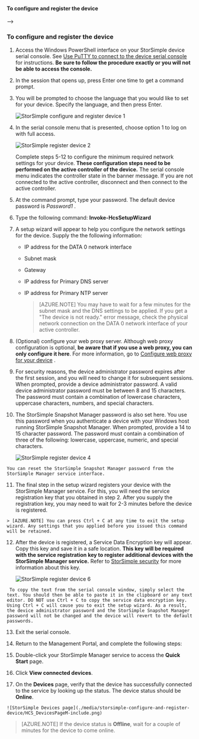 <!-- deleted by customization
<!--author=alkohli last changed: 12/01/15-->


#### To configure and register the device
-->
<!-- keep by customization: begin -->
<properties 
   pageTitle="Configure and register your device"
   description="Explains how to use Windows PowerShell for StorSimple to configure and register your device."
   services="storsimple"
   documentationCenter="NA"
   authors="SharS"
   manager="adinah"
   editor="tysonn" />
<tags
	ms.service="storsimple"
	ms.date="04/01/2015"
	wacn.date=""/>


### To configure and register the device
<!-- keep by customization: end -->

1. Access the Windows PowerShell interface on your StorSimple device serial console. See [Use PuTTY to connect to the device serial console](#use-putty-to-connect-to-the-device-serial-console) for instructions. **Be sure to follow the procedure exactly or you will not be able to access the console.**

2. In the session that opens up, press Enter one time to get a command prompt. 

3. You will be prompted to choose the language that you would like to set for your device. Specify the language, and then press Enter. 

    ![StorSimple configure and register device 1](./media/storsimple-configure-and-register-device/HCS_RegisterYourDevice1-include.png)

4. In the serial console menu that is presented, choose option 1 to log on with full access. 

    ![StorSimple register device 2](./media/storsimple-configure-and-register-device/HCS_RegisterYourDevice2-include.png)
  
     Complete steps 5-12 to configure the minimum required network settings for your device. **These configuration steps need to be performed on the active controller of the device.** The serial console menu indicates the controller state in the banner message. If you are not connected to the active controller, disconnect and then connect to the active controller.

5. At the command prompt, type your password. The default device password is <!-- deleted by customization **Password1** --><!-- keep by customization: begin --> *Password1* <!-- keep by customization: end -->.

<!-- deleted by customization
6. Type the following command:

     `Invoke-HcsSetupWizard` 
-->
<!-- keep by customization: begin -->
6. Type the following command: **Invoke-HcsSetupWizard** 
<!-- keep by customization: end -->

7. A setup wizard will appear to help you configure the network settings for the device. Supply the the following information: 
   - IP address for the DATA 0 network interface
   - Subnet mask
   - Gateway
   - IP address for Primary DNS server
   - IP address for Primary NTP server
   
      > [AZURE.NOTE] You may have to wait for a few minutes for the subnet mask and the DNS settings to be applied. If you get a "The device is not ready." error message, check the physical network connection on the DATA 0 network interface of your active controller.

8. (Optional) configure your web proxy server. Although web proxy configuration is optional, **be aware that if you use a web proxy, you can only configure it here**. For more information, go to [Configure web proxy for your <!-- deleted by customization device](/documentation/articles/storsimple-configure-web-proxy) --><!-- keep by customization: begin --> device](https://msdn.microsoft.com/zh-cn/library/azure/dn764937.aspx) <!-- keep by customization: end -->. <!-- deleted by customization If you run into any issues during this step, refer to troubleshooting guidance for [Errors during web proxy configuration](/documentation/articles/storsimple-troubleshoot-deployment#errors-during-the-optional-web-proxy-settings). -->
 
<!-- deleted by customization

      > [AZURE.NOTE] You can press Ctrl + C at any time to exit the setup wizard. Any settings that you applied before you issued this command will be retained.

-->
9. For security reasons, the device administrator password expires after the first session, and you will need to change it for subsequent sessions. When prompted, provide a device administrator password. A valid device administrator password must be between 8 and 15 characters. The password must contain a combination of lowercase characters, uppercase characters, numbers, and special characters.

10. The StorSimple Snapshot Manager password is also set here. You use this password when you authenticate a device with your Windows host running StorSimple Snapshot Manager. When prompted, provide a 14 to 15 character password. The password must contain a combination of three of the following: lowercase, uppercase, numeric, and special characters. 

    ![StorSimple register device 4](./media/storsimple-configure-and-register-device/HCS_RegisterYourDevice4-include.png)

<!-- deleted by customization
    You can reset the StorSimple Snapshot Manager password from the StorSimple Manager service interface. For detailed steps, go to [Change the StorSimple passwords using the StorSimple Manager serivce](/documentation/articles/storsimple-change-passwords).

	To troubleshoot any issues during this step, refer to troubleshooting guidance for [Errors related to passwords](/documentation/articles/storsimple-troubleshoot-deployment#errors-related-to-device-administrator-and-storsimple-snapshot-manager-passwords).
-->
<!-- keep by customization: begin -->
    You can reset the StorSimple Snapshot Manager password from the StorSimple Manager service interface.
<!-- keep by customization: end -->

11. The final step in the setup wizard registers your device with the StorSimple Manager service. For this, you will need the service registration key that you obtained in step 2. After you supply the registration key, you may need to wait for 2-3 minutes before the device is registered.

<!-- deleted by customization
	To troubleshoot any possible device registration failures, refer to [Errors during device registration](/documentation/articles/storsimple-troubleshoot-deployment#errors-during-device-registration). For detailed troubleshooting, you can also refer to [Step-by-step troubleshooting example](/documentation/articles/storsimple-troubleshoot-deployment#step-by-step-storsimple-troubleshooting-example).

12. After the device is registered, a Service Data Encryption key will appear. Copy this key and save it in a safe location.
	
	> [AZURE.WARNING] This key will be required with the service registration key to register additional devices with the StorSimple Manager service. Refer to [StorSimple security](/documentation/articles/storsimple-security) for more information about this key.

     ![StorSimple register device 6](./media/storsimple-configure-and-register-device/HCS_RegisterYourDevice6-include.png)
-->
<!-- keep by customization: begin -->
    > [AZURE.NOTE] You can press Ctrl + C at any time to exit the setup wizard. Any settings that you applied before you issued this command will be retained.

12. After the device is registered, a Service Data Encryption key will appear. Copy this key and save it in a safe location. **This key will be required with the service registration key to register additional devices with the StorSimple Manager service.** Refer to [StorSimple security](/documentation/articles/storsimple-security) for more information about this key.

     ![StorSimple register device 6](./media/storsimple-configure-and-register-device/HCS_RegisterYourDevice6-include.png)
<!-- keep by customization: end -->

     To copy the text from the serial console window, simply select the text. You should then be able to paste it in the clipboard or any text editor. DO NOT use Ctrl + C to copy the service data encryption key. Using Ctrl + C will cause you to exit the setup wizard. As a result, the device administrator password and the StorSimple Snapshot Manager password will not be changed and the device will revert to the default passwords.

13. Exit the serial console.

14. Return to the <!-- deleted by customization Azure --> Management Portal, and complete the following steps:
  1. Double-click your StorSimple Manager service to access the **Quick Start** page.
  2. Click **View connected devices**.
  3. On the **Devices** page, verify that the device has successfully connected to the service by looking up the status. The device status should be **Online**. <!-- deleted by customization If the device status is **Offline**, wait for a couple of minutes for the device to come online. -->
   
    ![StorSimple Devices page](./media/storsimple-configure-and-register-device/HCS_DevicesPageM-include.png) 
  
<!-- deleted by customization
      > [AZURE.IMPORTANT] After the device is online, plug in the network cables that you had unplugged in the beginning of this step.

After the device is successfully registered and doesn't come online, you can run the `Test-HcsmConnection -Verbose` to ensure that the network connectivity is healthy. For the detailed usage of this cmdlet, go to [cmdlet reference for Test-HcsmConnection](https://technet.microsoft.com/zh-cn/library/dn715782.aspx).

![Video available](./media/storsimple-configure-and-register-device/Video_icon.png) **Video available**

To watch a video that demonstrates how to configure and register your device through Windows PowerShell for StorSimple, click [here](http://azure.microsoft.com/documentation/videos/initialize-the-storsimple-appliance/).
-->
<!-- keep by customization: begin -->
  > [AZURE.NOTE] If the device status is **Offline**, wait for a couple of minutes for the device to come online.


<!-- keep by customization: end -->